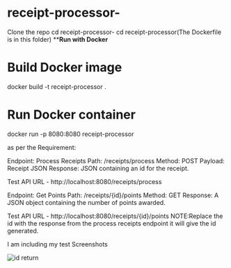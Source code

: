 # receipt-processor-


Clone the repo
cd receipt-processor-
cd receipt-processor(The Dockerfile is in this folder)
****Run with Docker**
# Build Docker image
docker build -t receipt-processor .
# Run Docker container
docker run -p 8080:8080 receipt-processor


as per the Requirement:

Endpoint: Process Receipts
Path: /receipts/process
Method: POST
Payload: Receipt JSON
Response: JSON containing an id for the receipt.

Test API URL - http://localhost:8080/receipts/process


Endpoint: Get Points
Path: /receipts/{id}/points
Method: GET
Response: A JSON object containing the number of points awarded.

Test API URL - http://localhost:8080/receipts/{id}/points
NOTE:Replace the id with the response from the process receipts endpoint it will give the id generated.

I am including my test Screenshots

![id return](https://github.com/user-attachments/assets/b1b02331-a8cd-4caf-833d-caa0aba51bf7)
